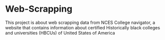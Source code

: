 # Web-Scrapping
This project is about web scrapping data from NCES College navigator, a website that contains information about certified Historically black colleges and universities (HBCUs) of United States of America
